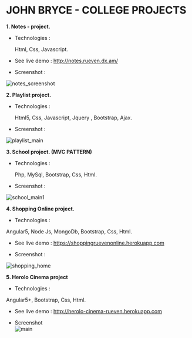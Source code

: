 # JOHN BRYCE - COLLEGE PROJECTS

**1. Notes - project.**

* Technologies :

  Html, Css, Javascript.
  
* See live demo :
http://notes.rueven.dx.am/

* Screenshot :

![notes_screenshot](https://user-images.githubusercontent.com/40452887/46908836-7ea6ae00-cf31-11e8-919d-d495c88e3510.png)

**2. Playlist project.**

*  Technologies :
   
   Html5, Css, Javascript, Jquery , Bootstrap, Ajax.

*  Screenshot : 

![playlist_main](https://user-images.githubusercontent.com/40452887/46909063-1ce84300-cf35-11e8-8212-fe4c25d21fd3.png)

**3. School project. (MVC PATTERN)**

* Technologies :

  Php, MySql, Bootstrap, Css, Html.

* Screenshot :

![school_main1](https://user-images.githubusercontent.com/40452887/46909734-d3512580-cf3f-11e8-955f-5badc903f2ab.png)

**4. Shopping Online project.**

* Technologies :

Angular5, Node Js, MongoDb, Bootstrap, Css, Html.

* See live demo :
https://shoppingruevenonline.herokuapp.com

* Screenshot :

![shopping_home](https://user-images.githubusercontent.com/40452887/51164852-fd034b00-18a6-11e9-82a2-f348ac88241c.png)

**5. Herolo Cinema project**

* Technologies :

Angular5+, Bootstrap, Css, Html.


* See live demo :
http://herolo-cinema-rueven.herokuapp.com


* Screenshot  
![main](https://user-images.githubusercontent.com/40452887/52342573-7a415c00-2a1e-11e9-986a-048a2cc40e12.png)


